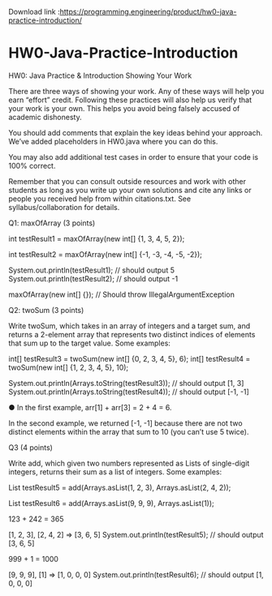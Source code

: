 Download link :https://programming.engineering/product/hw0-java-practice-introduction/


# HW0-Java-Practice-Introduction
HW0: Java Practice &amp; Introduction
Showing Your Work

There are three ways of showing your work. Any of these ways will help you earn “effort” credit. Following these practices will also help us verify that your work is your own. This helps you avoid being falsely accused of academic dishonesty.

You should add comments that explain the key ideas behind your approach. We’ve added placeholders in HW0.java where you can do this.

You may also add additional test cases in order to ensure that your code is 100% correct.

Remember that you can consult outside resources and work with other students as long as you write up your own solutions and cite any links or people you received help from within citations.txt. See syllabus/collaboration for details.

Q1: maxOfArray (3 points)

int testResult1 = maxOfArray(new int[] {1, 3, 4, 5, 2});

int testResult2 = maxOfArray(new int[] {-1, -3, -4, -5, -2});

System.out.println(testResult1); // should output 5 System.out.println(testResult2); // should output -1

maxOfArray(new int[] {}); // Should throw IllegalArgumentException

Q2: twoSum (3 points)

Write twoSum, which takes in an array of integers and a target sum, and returns a 2-element array that represents two distinct indices of elements that sum up to the target value. Some examples:

int[] testResult3 = twoSum(new int[] {0, 2, 3, 4, 5}, 6); int[] testResult4 = twoSum(new int[] {1, 2, 3, 4, 5}, 10);

System.out.println(Arrays.toString(testResult3)); // should output [1, 3] System.out.println(Arrays.toString(testResult4)); // should output [-1, -1]

● In the first example, arr[1] + arr[3] = 2 + 4 = 6.

In the second example, we returned [-1, -1] because there are not two distinct elements within the array that sum to 10 (you can’t use 5 twice).

Q3 (4 points)

Write add, which given two numbers represented as Lists of single-digit integers, returns their sum as a list of integers. Some examples:

List<Integer> testResult5 = add(Arrays.asList(1, 2, 3), Arrays.asList(2, 4, 2));

List<Integer> testResult6 = add(Arrays.asList(9, 9, 9), Arrays.asList(1));

123 + 242 = 365

[1, 2, 3], [2, 4, 2] => [3, 6, 5] System.out.println(testResult5); // should output [3, 6, 5]

999 + 1 = 1000

[9, 9, 9], [1] => [1, 0, 0, 0] System.out.println(testResult6); // should output [1, 0, 0, 0]
